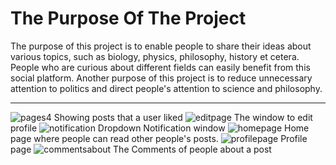 <h1>The Purpose Of The Project</h1>

The purpose of this project is to enable people to share their ideas about various topics, such as biology, physics, philosophy, history et cetera. People who are curious about different fields can easily benefit from this social platform. Another purpose of this project is to reduce unnecessary attention to politics and direct people's attention to science and philosophy.

<hr>

![pages4](https://user-images.githubusercontent.com/78638595/171491462-4bb39a14-4a5d-49e5-9fc3-9d873b1de520.png) Showing posts that a user liked
![editpage](https://user-images.githubusercontent.com/78638595/171491535-7d548f59-5861-4b81-92d9-62d543f30ed2.png) The window to edit profile
![notification](https://user-images.githubusercontent.com/78638595/171491812-0839f3d3-9d09-4210-abd8-bbbbfbd415f5.png) Dropdown Notification window 
![homepage](https://user-images.githubusercontent.com/78638595/171492871-e30dc923-08cc-4a7f-b6c8-00039a904b7f.png) Home page where people can read other people's posts.
![profilepage](https://user-images.githubusercontent.com/78638595/171493092-449a535a-d1c7-4b58-9baa-6a1296447d5a.png) Profile page
![commentsabout](https://user-images.githubusercontent.com/78638595/171506294-deda3de6-40d9-4a47-96a3-31456173af00.png) The Comments of people about a post
